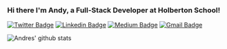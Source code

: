 ### Hi there I'm Andy, a Full-Stack Developer at Holberton School!

[![Twitter Badge](https://img.shields.io/badge/-@_andy_lopez_-00acee?style=flat&logo=Twitter&logoColor=white)](https://twitter.com/intent/follow?screen_name=_andy_lopez_ "Follow on Twitter")
[![Linkedin Badge](https://img.shields.io/badge/-andylopezr-blue?style=flat-square&logo=Linkedin&logoColor=white&link=https://www.linkedin.com/in/andreslopezruiz/)](https://www.linkedin.com/in/andreslopezruiz/)
[![Medium Badge](https://img.shields.io/badge/-@andylopez-black?style=flat-square&labelColor=black&logo=Medium&link=https://medium.com/@profesor.de.ingles/)](https://medium.com/@profesor.de.ingles)
[![Gmail Badge](https://img.shields.io/badge/-carlos.lopez@holbertonschool.com-c14438?style=flat-square&logo=Gmail&logoColor=white&link=mailto:carlos.lopez@holbertonschool.com)](mailto:carlos.lopez@holbertonschool.com)

![Andres' github stats](https://github-readme-stats.vercel.app/api?username=andylopezr&show_icons=true)

<!--
[<img align="left" alt="WVM | Twitter" width="35px" src="https://i.imgur.com/iYkheW1.png" />][Twitter]

[<img align="left" alt="WVM | Medium" width="50px" src="https://cdn.freebiesupply.com/images/large/2x/medium-icon-white-on-black.png" />][Medium]

[Twitter]: https://twitter.com/_andy_lopez_
[Medium]: https://medium.com/@profesor.de.ingles
-->
